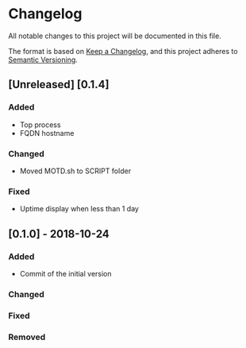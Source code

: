 # Changelog
All notable changes to this project will be documented in this file.

The format is based on [Keep a Changelog](https://keepachangelog.com/en/1.0.0/),
and this project adheres to [Semantic Versioning](https://semver.org/spec/v2.0.0.html).

## [Unreleased] [0.1.4]
### Added
- Top process
- FQDN hostname

### Changed
- Moved MOTD.sh to SCRIPT folder

### Fixed
- Uptime display when less than 1 day


## [0.1.0] - 2018-10-24
### Added
- Commit of the initial version

### Changed

### Fixed

### Removed
